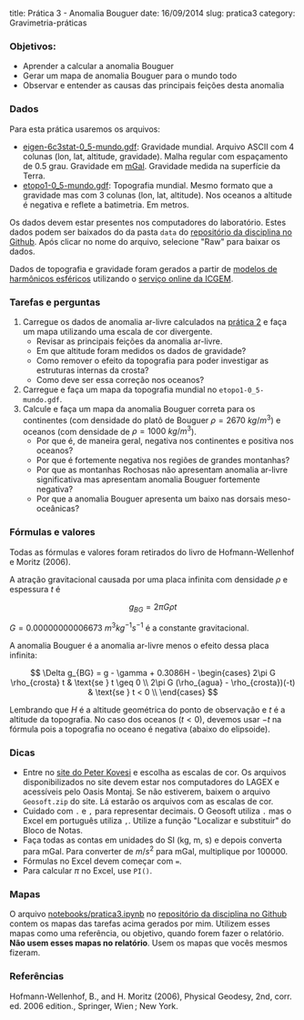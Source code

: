 title: Prática 3 - Anomalia Bouguer
date: 16/09/2014
slug: pratica3
category: Gravimetria-práticas

### Objetivos:

* Aprender a calcular a anomalia Bouguer
* Gerar um mapa de anomalia Bouguer para o mundo todo
* Observar e entender as causas das principais feições desta anomalia

### Dados

Para esta prática usaremos os arquivos:

* [eigen-6c3stat-0_5-mundo.gdf](https://raw.githubusercontent.com/leouieda/geofisica1/master/data/eigen-6c3stat-0_5-mundo.gdf):
  Gravidade mundial. Arquivo ASCII com 4 colunas
  (lon, lat, altitude, gravidade). Malha regular com espaçamento de 0.5 grau.
  Gravidade em [mGal](http://en.wikipedia.org/wiki/Gal_%28unit%29).
  Gravidade medida na superfície da Terra.
* [etopo1-0_5-mundo.gdf](https://raw.githubusercontent.com/leouieda/geofisica1/master/data/etopo1-0_5-mundo.gdf):
  Topografia mundial. Mesmo formato que a gravidade mas
  com 3 colunas (lon, lat, altitude). Nos oceanos a altitude é negativa e
  reflete a batimetria. Em metros.

Os dados devem estar presentes nos computadores do laboratório.
Estes dados podem ser baixados do
da pasta `data` do
[repositório da disciplina no Github](https://github.com/leouieda/geofisica1).
Após clicar no nome do arquivo, selecione "Raw" para baixar os dados.

Dados de topografia e gravidade foram gerados a partir de
[modelos de harmônicos esféricos](http://en.wikipedia.org/wiki/Spherical_harmonics)
utilizando o [serviço online da ICGEM](http://icgem.gfz-potsdam.de/ICGEM/potato/Service.html).

### Tarefas e perguntas

1. Carregue os dados de anomalia ar-livre calculados na
   [prática 2](http://www.leouieda.com/geofisica1/lessons/gravimetria-praticas/pratica2.html)
   e faça um mapa utilizando uma escala de cor divergente.
    * Revisar as principais feições da anomalia ar-livre.
    * Em que altitude foram medidos os dados de gravidade?
    * Como remover o efeito da topografia para poder investigar as estruturas
      internas da crosta?
    * Como deve ser essa correção nos oceanos?
2. Carregue e faça um mapa da topografia mundial no `etopo1-0_5-mundo.gdf`.
3. Calcule e faça um mapa da anomalia Bouguer correta para os continentes
   (com densidade do platô de Bouguer $\rho = 2670\ kg/m^3$) e
   oceanos (com densidade de $\rho = 1000\ kg/m^3$).
    * Por que é, de maneira geral, negativa nos continentes e positiva nos
      oceanos?
    * Por que é fortemente negativa nos regiões de grandes montanhas?
    * Por que as montanhas Rochosas não apresentam anomalia ar-livre
      significativa mas apresentam anomalia Bouguer fortemente negativa?
    * Por que a anomalia Bouguer apresenta um baixo nas dorsais meso-oceânicas?

### Fórmulas e valores

Todas as fórmulas e valores foram retirados do livro de
Hofmann-Wellenhof e Moritz (2006).

A atração gravitacional causada por uma placa infinita com densidade $\rho$ e
espessura $t$ é

$$
g_{BG} = 2\pi G \rho t
$$

$G = 0.00000000006673\ m^3 kg^{-1} s^{-1}$ é a constante gravitacional.

A anomalia Bouguer é a anomalia ar-livre menos o efeito dessa placa infinita:

$$
\Delta g_{BG} = g - \gamma + 0.3086H -
\begin{cases}
    2\pi G \rho_{crosta} t                      & \text{se } t \geq 0 \\
    2\pi G (\rho_{agua} - \rho_{crosta})(-t)    & \text{se } t < 0 \\
\end{cases}
$$

Lembrando que $H$ é a altitude geométrica do ponto de observação
e $t$ é a altitude da topografia.
No caso dos oceanos ($t < 0$), devemos usar $-t$ na fórmula pois a topografia
no oceano é negativa (abaixo do elipsoide).

### Dicas

* Entre no [site do Peter Kovesi](http://peterkovesi.com/projects/colourmaps/)
  e escolha as escalas de cor. Os arquivos disponibilizados no site devem estar
  nos computadores do LAGEX e acessíveis pelo Oasis Montaj.
  Se não estiverem, baixem o arquivo `Geosoft.zip` do site.
  Lá estarão os arquivos com as escalas de cor.
* Cuidado com `.` e `,` para representar decimais. O Geosoft utiliza `.` mas o
  Excel em português utiliza `,`. Utilize a função "Localizar e substituir"
  do Bloco de Notas.
* Faça todas as contas em unidades do SI (kg, m, s) e depois converta para
  mGal. Para converter de $m/s^2$ para mGal, multiplique por 100000.
* Fórmulas no Excel devem começar com `=`.
* Para calcular $\pi$ no Excel, use `PI()`.

### Mapas

O arquivo
[notebooks/pratica3.ipynb](http://nbviewer.ipython.org/github/leouieda/geofisica1/blob/master/notebooks/pratica3.ipynb)
no [repositório da disciplina no Github](https://github.com/leouieda/geofisica1)
contem os mapas das tarefas acima gerados por mim.
Utilizem esses mapas como uma referência, ou objetivo,
quando forem fazer o relatório.
**Não usem esses mapas no relatório**.
Usem os mapas que vocês mesmos fizeram.

### Referências

Hofmann-Wellenhof, B., and H. Moritz (2006), Physical Geodesy, 2nd, corr. ed.
2006 edition., Springer, Wien ; New York.
